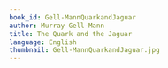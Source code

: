 ```yaml
---
book_id: Gell-MannQuarkandJaguar
author: Murray Gell-Mann
title: The Quark and the Jaguar
language: English
thumbnail: Gell-MannQuarkandJaguar.jpg
---
```

